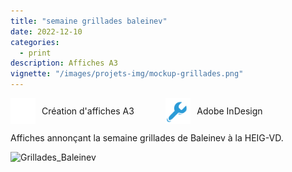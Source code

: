 ```yaml
---
title: "semaine grillades baleinev"
date: 2022-12-10
categories:
  - print
description: Affiches A3
vignette: "/images/projets-img/mockup-grillades.png"
---
```

<div style="display: flex; align-items: center;">
  <div style="display: flex; align-items: center; margin-right: 10%;">
    <img src="/images/icon-categorie.png" alt="icon-categorie" width="40" style="margin-right: 10px;">
    Création d'affiches A3
  </div>
  <div style="display: flex; align-items: center;">
    <img src="/images/icon-outil.png" alt="icon-categorie" width="40" style="margin-right: 10px;">
    Adobe InDesign
  </div>
</div>

Affiches annonçant la semaine grillades de Baleinev à la HEIG-VD.

![Grillades_Baleinev](/images/projets-img/mockup-grillades.png)